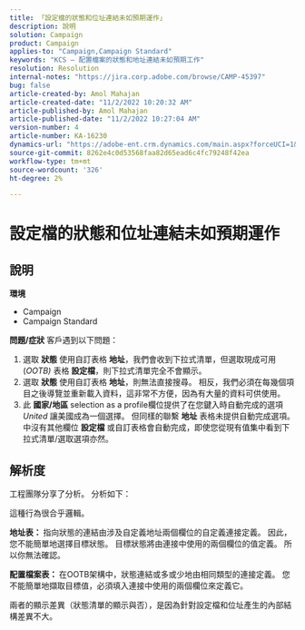 ```yaml
---
title: 「設定檔的狀態和位址連結未如預期運作」
description: 說明
solution: Campaign
product: Campaign
applies-to: "Campaign,Campaign Standard"
keywords: "KCS — 配置檔案的狀態和地址連結未如預期工作"
resolution: Resolution
internal-notes: "https://jira.corp.adobe.com/browse/CAMP-45397"
bug: false
article-created-by: Amol Mahajan
article-created-date: "11/2/2022 10:20:32 AM"
article-published-by: Amol Mahajan
article-published-date: "11/2/2022 10:27:04 AM"
version-number: 4
article-number: KA-16230
dynamics-url: "https://adobe-ent.crm.dynamics.com/main.aspx?forceUCI=1&pagetype=entityrecord&etn=knowledgearticle&id=941642f7-975a-ed11-9561-6045bd006a22"
source-git-commit: 8262e4c0d53568faa82d65ead6c4fc79248f42ea
workflow-type: tm+mt
source-wordcount: '326'
ht-degree: 2%

---
```


# 設定檔的狀態和位址連結未如預期運作

## 說明

<b>環境</b>
- Campaign
- Campaign Standard

<b>問題/症狀</b>
客戶遇到以下問題：

1. 選取 <b>狀態</b> 使用自訂表格 <b>地址</b>，我們會收到下拉式清單，但選取現成可用(*OOTB)* 表格 <b>設定檔</b>，則下拉式清單完全不會顯示。
2. 選取 <b>狀態</b> 使用自訂表格 <b>地址</b>，則無法直接搜尋。 相反，我們必須在每幾個項目之後導覽並重新載入資料，這非常不方便，因為有大量的資料可供使用。
3. 此 <b>國家/地區</b> selection as a profile欄位提供了在您鍵入時自動完成的選項 *United* 讓美國成為一個選擇。 但同樣的聯繫 <b>地址</b> 表格未提供自動完成選項。 中沒有其他欄位 <b>設定檔</b> 或自訂表格會自動完成，即使您從現有值集中看到下拉式清單/選取選項亦然。



## 解析度


工程團隊分享了分析。 分析如下：

這種行為很合乎邏輯。

<b>地址表： </b>指向狀態的連結由涉及自定義地址兩個欄位的自定義連接定義。 因此，您不能簡單地選擇目標狀態。
目標狀態將由連接中使用的兩個欄位的值定義。 所以你無法確認。

<b>配置檔案表： </b>在OOTB架構中，狀態連結或多或少地由相同類型的連接定義。 您不能簡單地擷取目標值，必須填入連接中使用的兩個欄位來定義它。

兩者的顯示差異（狀態清單的顯示與否），是因為針對設定檔和位址產生的內部結構差異不大。



